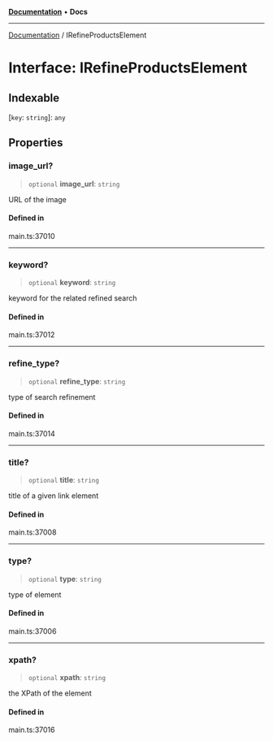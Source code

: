 [**Documentation**](../README.md) • **Docs**

***

[Documentation](../globals.md) / IRefineProductsElement

# Interface: IRefineProductsElement

## Indexable

 \[`key`: `string`\]: `any`

## Properties

### image\_url?

> `optional` **image\_url**: `string`

URL of the image

#### Defined in

main.ts:37010

***

### keyword?

> `optional` **keyword**: `string`

keyword for the related refined search

#### Defined in

main.ts:37012

***

### refine\_type?

> `optional` **refine\_type**: `string`

type of search refinement

#### Defined in

main.ts:37014

***

### title?

> `optional` **title**: `string`

title of a given link element

#### Defined in

main.ts:37008

***

### type?

> `optional` **type**: `string`

type of element

#### Defined in

main.ts:37006

***

### xpath?

> `optional` **xpath**: `string`

the XPath of the element

#### Defined in

main.ts:37016
